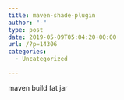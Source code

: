 ```yaml
---
title: maven-shade-plugin
author: "-"
type: post
date: 2019-05-09T05:04:20+00:00
url: /?p=14306
categories:
  - Uncategorized

---
```

maven build fat jar